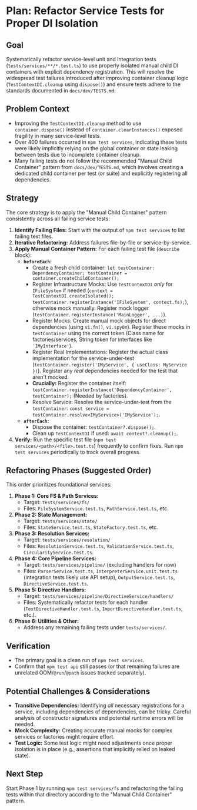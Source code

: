 # Plan: Refactor Service Tests for Proper DI Isolation

## Goal

Systematically refactor service-level unit and integration tests (`tests/services/**/*.test.ts`) to use properly isolated manual child DI containers with explicit dependency registration. This will resolve the widespread test failures introduced after improving container cleanup logic (`TestContextDI.cleanup` using `dispose()`) and ensure tests adhere to the standards documented in `docs/dev/TESTS.md`.

## Problem Context

- Improving the `TestContextDI.cleanup` method to use `container.dispose()` instead of `container.clearInstances()` exposed fragility in many service-level tests.
- Over 400 failures occurred in `npm test services`, indicating these tests were likely implicitly relying on the global container or state leaking between tests due to incomplete container cleanup.
- Many failing tests do not follow the recommended "Manual Child Container" pattern from `docs/dev/TESTS.md`, which involves creating a dedicated child container per test (or suite) and explicitly registering all dependencies.

## Strategy

The core strategy is to apply the "Manual Child Container" pattern consistently across all failing service tests:

1.  **Identify Failing Files:** Start with the output of `npm test services` to list failing test files.
2.  **Iterative Refactoring:** Address failures file-by-file or service-by-service.
3.  **Apply Manual Container Pattern:** For each failing test file (`describe` block):
    *   **`beforeEach`:**
        *   Create a fresh child container: `let testContainer: DependencyContainer; testContainer = container.createChildContainer();`
        *   Register Infrastructure Mocks: Use `TestContextDI` *only* for `IFileSystem` if needed (`context = TestContextDI.createIsolated(); testContainer.registerInstance('IFileSystem', context.fs);`), otherwise mock manually. Register mock logger (`testContainer.registerInstance('MainLogger', ...)`).
        *   Register Mocks: Create manual mock objects for direct dependencies (using `vi.fn()`, `vi.spyOn`). Register these mocks in `testContainer` using the correct token (Class name for factories/services, String token for interfaces like `'IMyInterface'`).
        *   Register Real Implementations: Register the actual class implementation for the service-under-test (`testContainer.register('IMyService', { useClass: MyService })`). Register any *real* dependencies needed for the test that aren't mocked.
        *   **Crucially:** Register the container itself: `testContainer.registerInstance('DependencyContainer', testContainer);` (Needed by factories).
        *   Resolve Service: Resolve the service-under-test from the `testContainer`: `const service = testContainer.resolve<IMyService>('IMyService');`.
    *   **`afterEach`:**
        *   Dispose the container: `testContainer?.dispose();`.
        *   Clean up `TestContextDI` if used: `await context?.cleanup();`.
4.  **Verify:** Run the specific test file (`npm test services/<path>/<file>.test.ts`) frequently to confirm fixes. Run `npm test services` periodically to track overall progress.

## Refactoring Phases (Suggested Order)

This order prioritizes foundational services:

1.  **Phase 1: Core FS & Path Services:**
    *   Target: `tests/services/fs/`
    *   Files: `FileSystemService.test.ts`, `PathService.test.ts`, etc.
2.  **Phase 2: State Management:**
    *   Target: `tests/services/state/`
    *   Files: `StateService.test.ts`, `StateFactory.test.ts`, etc.
3.  **Phase 3: Resolution Services:**
    *   Target: `tests/services/resolution/`
    *   Files: `ResolutionService.test.ts`, `ValidationService.test.ts`, `CircularityService.test.ts`.
4.  **Phase 4: Core Pipeline Services:**
    *   Target: `tests/services/pipeline/` (excluding handlers for now)
    *   Files: `ParserService.test.ts`, `InterpreterService.unit.test.ts` (integration tests likely use API setup), `OutputService.test.ts`, `DirectiveService.test.ts`.
5.  **Phase 5: Directive Handlers:**
    *   Target: `tests/services/pipeline/DirectiveService/handlers/`
    *   Files: Systematically refactor tests for each handler (`TextDirectiveHandler.test.ts`, `ImportDirectiveHandler.test.ts`, etc.).
6.  **Phase 6: Utilities & Other:**
    *   Address any remaining failing tests under `tests/services/`.

## Verification

-   The primary goal is a clean run of `npm test services`.
-   Confirm that `npm test api` still passes (or that remaining failures are unrelated OOM/`@run`/`@path` issues tracked separately).

## Potential Challenges & Considerations

-   **Transitive Dependencies:** Identifying *all* necessary registrations for a service, including dependencies of dependencies, can be tricky. Careful analysis of constructor signatures and potential runtime errors will be needed.
-   **Mock Complexity:** Creating accurate manual mocks for complex services or factories might require effort.
-   **Test Logic:** Some test logic might need adjustments once proper isolation is in place (e.g., assertions that implicitly relied on leaked state).

## Next Step

Start Phase 1 by running `npm test services/fs` and refactoring the failing tests within that directory according to the "Manual Child Container" pattern. 